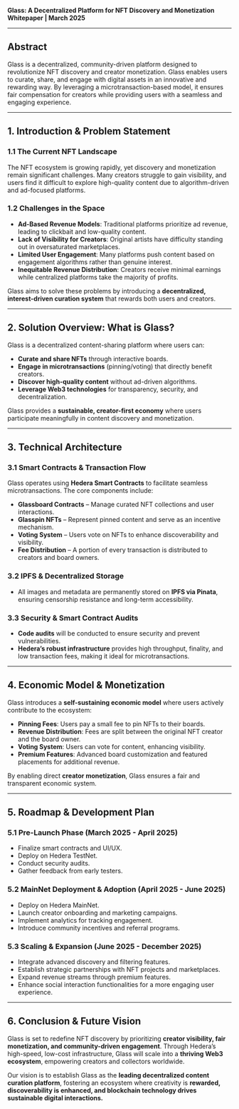 **Glass: A Decentralized Platform for NFT Discovery and Monetization**\
**Whitepaper | March 2025**

---

## **Abstract**

Glass is a decentralized, community-driven platform designed to revolutionize NFT discovery and creator monetization. Glass enables users to curate, share, and engage with digital assets in an innovative and rewarding way. By leveraging a microtransaction-based model, it ensures fair compensation for creators while providing users with a seamless and engaging experience.

---

## **1. Introduction & Problem Statement**

### **1.1 The Current NFT Landscape**

The NFT ecosystem is growing rapidly, yet discovery and monetization remain significant challenges. Many creators struggle to gain visibility, and users find it difficult to explore high-quality content due to algorithm-driven and ad-focused platforms.

### **1.2 Challenges in the Space**

- **Ad-Based Revenue Models**: Traditional platforms prioritize ad revenue, leading to clickbait and low-quality content.
- **Lack of Visibility for Creators**: Original artists have difficulty standing out in oversaturated marketplaces.
- **Limited User Engagement**: Many platforms push content based on engagement algorithms rather than genuine interest.
- **Inequitable Revenue Distribution**: Creators receive minimal earnings while centralized platforms take the majority of profits.

Glass aims to solve these problems by introducing a **decentralized, interest-driven curation system** that rewards both users and creators.

---

## **2. Solution Overview: What is Glass?**

Glass is a decentralized content-sharing platform where users can:

- **Curate and share NFTs** through interactive boards.
- **Engage in microtransactions** (pinning/voting) that directly benefit creators.
- **Discover high-quality content** without ad-driven algorithms.
- **Leverage Web3 technologies** for transparency, security, and decentralization.

Glass provides a **sustainable, creator-first economy** where users participate meaningfully in content discovery and monetization.

---

## **3. Technical Architecture**

### **3.1 Smart Contracts & Transaction Flow**

Glass operates using **Hedera Smart Contracts** to facilitate seamless microtransactions. The core components include:

- **Glassboard Contracts** – Manage curated NFT collections and user interactions.
- **Glasspin NFTs** – Represent pinned content and serve as an incentive mechanism.
- **Voting System** – Users vote on NFTs to enhance discoverability and visibility.
- **Fee Distribution** – A portion of every transaction is distributed to creators and board owners.

### **3.2 IPFS & Decentralized Storage**

- All images and metadata are permanently stored on **IPFS via Pinata**, ensuring censorship resistance and long-term accessibility.

### **3.3 Security & Smart Contract Audits**

- **Code audits** will be conducted to ensure security and prevent vulnerabilities.
- **Hedera’s robust infrastructure** provides high throughput, finality, and low transaction fees, making it ideal for microtransactions.

---

## **4. Economic Model & Monetization**

Glass introduces a **self-sustaining economic model** where users actively contribute to the ecosystem:

- **Pinning Fees**: Users pay a small fee to pin NFTs to their boards.
- **Revenue Distribution**: Fees are split between the original NFT creator and the board owner.
- **Voting System**: Users can vote for content, enhancing visibility.
- **Premium Features**: Advanced board customization and featured placements for additional revenue.

By enabling direct **creator monetization**, Glass ensures a fair and transparent economic system.

---

## **5. Roadmap & Development Plan**

### **5.1 Pre-Launch Phase (March 2025 - April 2025)**

- Finalize smart contracts and UI/UX.
- Deploy on Hedera TestNet.
- Conduct security audits.
- Gather feedback from early testers.

### **5.2 MainNet Deployment & Adoption (April 2025 - June 2025)**

- Deploy on Hedera MainNet.
- Launch creator onboarding and marketing campaigns.
- Implement analytics for tracking engagement.
- Introduce community incentives and referral programs.

### **5.3 Scaling & Expansion (June 2025 - December 2025)**

- Integrate advanced discovery and filtering features.
- Establish strategic partnerships with NFT projects and marketplaces.
- Expand revenue streams through premium features.
- Enhance social interaction functionalities for a more engaging user experience.

---

## **6. Conclusion & Future Vision**

Glass is set to redefine NFT discovery by prioritizing **creator visibility, fair monetization, and community-driven engagement**. Through Hedera’s high-speed, low-cost infrastructure, Glass will scale into a **thriving Web3 ecosystem**, empowering creators and collectors worldwide.

Our vision is to establish Glass as the **leading decentralized content curation platform**, fostering an ecosystem where creativity is **rewarded, discoverability is enhanced, and blockchain technology drives sustainable digital interactions.**

